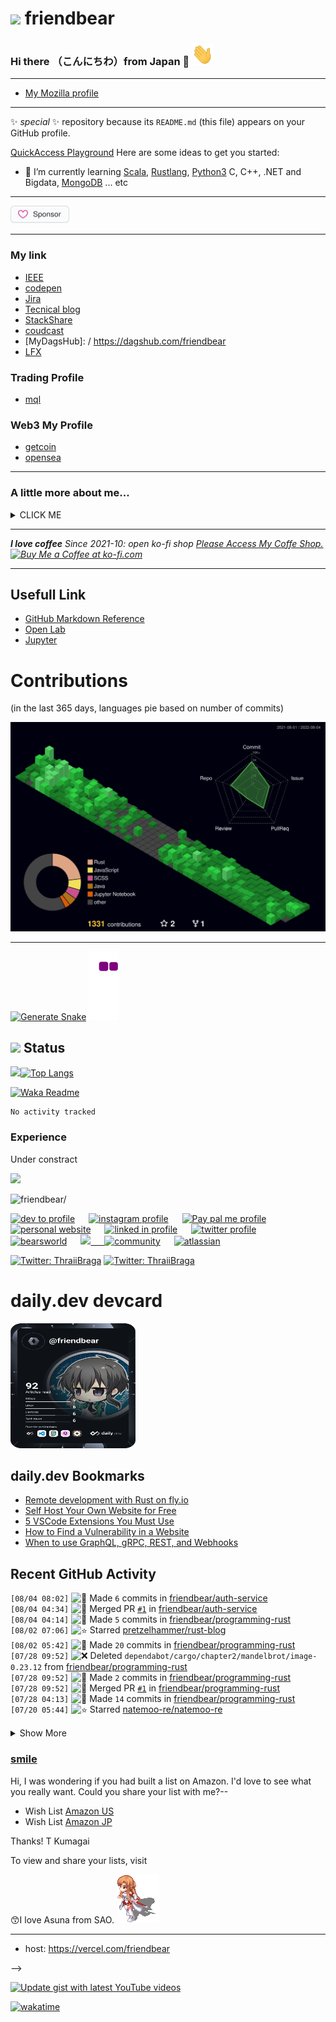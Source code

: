 # <img src="https://img.icons8.com/color/48/000000/github--v3.png"/> friendbear 

### Hi there （こんにちわ）from Japan :japan: <img src="https://raw.githubusercontent.com/friendbear/friendbear/main/wave.gif" width="35px" height="35px" aria-hidden="true">


---
<!--x

![moz://a](asset/images/mozfest-logo.svg)


Mozilla supporter 
## <img src="asset/images/Mozilla-supporter.svg"/>
-->

<!--
![mozilla](asset/images/icons8-firefox-a-free-and-open-source-web-browser-developed-by-the-mozilla-foundation-50.png)
-->

- [My Mozilla profile](https://support.mozilla.org/en-US/user/friendbear)
  

---
 ✨ _special_ ✨ repository because its `README.md` (this file) appears on your GitHub profile.


[QuickAccess Playground](https://wandbox.org/)
Here are some ideas to get you started:
<!--
- 🔭 I’m currently working on ...
-->
- 🌱 I’m currently learning [Scala](https://users.scala-lang.org/u/friendbear), [Rustlang](https://users.rust-lang.org/u/friendbear), [Python3](https://pypi.org/user/friendbear) C, C++, .NET and Bigdata, [MongoDB](https://www.mongodb.com/community/forums/u/friendbear) ... etc

---
<a href="https://github.com/sponsors/friendbear" title="Sponsor T Kumagai"><img src="asset/images/sponsor.svg?sanitize=true" width="94" height="28" aria-hidden="true"></a>

---

<!--
<a href="https://app.daily.dev/friendbear"><img src="https://api.daily.dev/devcards/f55171042f5f40e5aeb3b88e315499f7.png?r=9vx" width="400" alt="T Kumagai's Dev Card"/></a>

- 📫 How to reach me: <a href="mailto:a11mpl0ax@relay.firefox.com">a11mpl0ax@relay.firefox.com</a> is.</p>

- 🔑 GPP Key: F9521D94D71A2F01

-->

### My link

* [IEEE](https://spectrum.ieee.org/u/tomohiro_kumagai)
* [codepen](https://codepen.io/friendbear)
* [Jira](https://friendbear.atlassian.net)
* [Tecnical blog](https://friendbear.hashnode.dev/)
* [StackShare](https://stackshare.io/friendbear)
* [coudcast](https://www.crowdcast.io/friendbear)
* [MyDagsHub]: / https://dagshub.com/friendbear 
* [LFX](https://openprofile.dev/profile/friendbear)

### Trading Profile
- [mql](https://www.mql5.com/ja/users/friendbear)

### Web3 My Profile

- [getcoin](https://gitcoin.co/friendbear)
- [opensea](https://opensea.com/friendbear)

<!--
- 👯 I’m looking to collaborate on ...
- 🤔 I’m looking for help with ...
- 💬 Ask me about ...

- 😄 Pronouns: ...
- ⚡ Fun fact: ...

-->

---

### A little more about me...

<details><summary>CLICK ME</summary>
<p>

#### We can hide anything, even code!

```scala
    #!/usr/bin/env amm
    import scala.io.Source

    trait Programmer{def programinng()}
    trait Engineer{def writting()}
    trait Manager{def communication()}
    trait FullstackEnginner { this: Programmer with Engineer with Manager =>
        def superman()
    }
    class AboutMe(name: String, weightScale: Range, likeLocations: List[String], likeLanguages: List[String])
    object AboutMe {
      def printAbout() {
        println("MyName is ${name}")
      }
      def apply(weightScale: Range, likeLocations: List[String], likeLanguages: List[String]): AboutMe =
        AboutMe(weightScale, likeLocations, likeLanguage)
    }

    type ProgramData = (Int, String, String)
    def loadProgramData(): List[ProgramData] = {
      Source.fromFile("program.csv").getLines.drop(1).map(s => {val split = s.split(',');(split(0).toInt, split(1), split(2))}).toList
    }

    @main
    def printMe() {
      val programData = loadProgramData
      val likeLogic = (like: String) => like match {
        case "hybrid" | "oop" | "functional" | "el" => true
        case _ => false
      }
      val likeLocations = List("Kyoto, Japan", "Shimane, 出雲大社", "Etc.")
      val langs = for (programs <- programData.filter(p => likeLogic(p._3)) yield programs._2
      AboutMe.apply(55 to 79, likeLocations, langs).name = "T Kumagai" printAbout
    }
```
</p>
</details>

---

<em><b>I love coffee</b> Since 2021-10: open ko-fi shop <a href="https://ko-fi.com/friendbear">Please Access My Coffe Shop.</a>
<a href='https://ko-fi.com/B0B15N77Q' target='_blank'><img height='36' style='border:0px;height:36px;' src='https://cdn.ko-fi.com/cdn/kofi2.png?v=3' border='0' alt='Buy Me a Coffee at ko-fi.com' /></a>
</em>

---

## Usefull Link

- [GitHub Markdown Reference](https://github.github.com/gfm/)
- [Open Lab](https://openlab.ncl.ac.uk/)
- [Jupyter](https://jupyter.org/)


# Contributions
(in the last 365 days, languages pie based on number of commits)

![](./profile-3d-contrib/profile-night-green.svg)

---

[![Generate Snake](https://github.com/friendbear/friendbear/actions/workflows/cronjob-make-snake-picture.yml/badge.svg)](https://github.com/friendbear/friendbear/actions/workflows/cronjob-make-snake-picture.yml)
![snake gif](https://github.com/friendbear/friendbear/blob/output/github-contribution-grid-snake.gif)
## <img src="https://image.flaticon.com/icons/svg/3306/3306281.svg" width=18/> Status
<img src="https://github-readme-stats.vercel.app/api?username=friendbear&count_private=true&theme=dracula" width="450"/>[![Top Langs](https://github-readme-stats.vercel.app/api/top-langs/?username=friendbear&layout=compact&hide=javascript,html,jupyter&theme=dracula)](https://github.com/anuraghazra/github-readme-stats)


[![Waka Readme](https://github.com/friendbear/friendbear/actions/workflows/cronjob-wakatime-generater.yml/badge.svg)](https://github.com/friendbear/friendbear/actions/workflows/cronjob-wakatime-generater.yml)


<!--START_SECTION:waka-->

```text
No activity tracked
```

<!--END_SECTION:waka-->

<!--
![GitHub stats](https://github-readme-stats.vercel.app/api?username=friendbear&show_icons=true)  


![GitHub Activity Graph](https://activity-graph.herokuapp.com/graph?username=friendbear)  

![GitHub streak stats](https://github-readme-streak-stats.herokuapp.com/?user=friendbear)  

[![instagram badge](https://img.shields.io/badge/instagram-inductor.kela-C42D81?style=flat-square&logo=instagram)](https://www.instagram.com/inductor.kela) [![blog badge](https://img.shields.io/badge/blog-blog.inductor.me-1f425f?style=flat-square)](https://blog.inductor.me) 
[![blog badge](https://img.shields.io/badge/speakerdeck-inductor-1f425f?style=flat-square)](https://speakerdeck.com/inductor)

-->

### Experience

Under constract

<img src="https://github-readme-linkedin-iwxercbpe-friendbear22.vercel.app/experience?username=friendbear" />

<!--
### Skills

![](https://img.shields.io/badge/-Docker-EEE.svg?logo=docker&style=flat) ![](https://img.shields.io/badge/-Amazon%20AWS-232F3E.svg?logo=amazon-aws&style=flat) ![](https://img.shields.io/badge/-Linux-6C6694.svg?logo=linux&style=flat) 
-->

<p align="left"> <img src=https://komarev.com/ghpvc/?username=friendbear alt=friendbear/> </p>

<p algin="center">
<a href="https://dev.to/friendbear"> 
<img src="https://d2fltix0v2e0sb.cloudfront.net/dev-badge.svg" alt="dev to profile" width="24px"/></a>
&emsp;
<a href= "https://instagram.com/friendbear22">
<img src="https://img.icons8.com/ios-glyphs/256/000000/instagram-new.svg" alt="instagram profile" width="28px"/></a>
&emsp;
<a href="https://www.paypal.com/paypalme/friendbear">
<img src="https://img.icons8.com/ios-glyphs/256/000000/paypal.png" alt="Pay pal me profile" width="28px"/></a> 
&emsp;
<a href="https://friendbear.github.io">
<img src="https://img.icons8.com/material/256/000000/globe--v1.png" alt="personal website" width="28px"/></a>
&emsp;
<a href="https://linkedin.com/in/friendbear">
<img src="https://img.icons8.com/ios-filled/256/000000/linkedin.svg" alt="linked in profile" width="26px"/></a>
&emsp;
<a href="https://twitter.com/friendbear22">
<img src="https://img.icons8.com/ios-filled/256/000000/twitter.svg" alt="twitter profile" width="26px"/></a>
&emsp;
<a href="https://twitter.com/bearsworld22">
<img src="https://img.icons8.com/ios-filled/256/000000/twitter.svg" alt="bearsworld" width="26px"/></a>
&emsp;
<a href="https://stackoverflow.com/users/10924993/t-kumagai">
<img src="https://img.icons8.com/ios/32/000000/stackoverflow.png"/>
&emsp;
<a href="https://community.codenewbie.org/friendbear">
<img src="https://raw.githubusercontent.com/friendbear/friendbear/main/asset/images/icon8-accuracy-50.png" alt="community" width="26px"/></a>
&emsp;
<a href="https://friendbear.atlassian.net">
<img src="https://raw.githubusercontent.com/friendbear/friendbear/main/asset/images/icon8-atlassian-50.png" alt="atlassian" width="26px"/></a>
&emsp;


[twitter]: https://twitter.com/friendbear22
[devdojo]: https://devdojo.com/friendbear
[dev.to]: https://dev.to/friendbear
[linkedin]: https://www.linkedin.com/in/friendbear
[stakoverflow]: https://stackoverflow.com/users/10924993/t-kumagai

[![Twitter: ThraiiBraga](https://img.shields.io/twitter/follow/friendbear22?stype=social)](https://twitter.com/friendbear22)
[![Twitter: ThraiiBraga](https://img.shields.io/twitter/follow/bearsworld22?stype=social)](https://twitter.com/bearsworld22)


# daily.dev devcard
<a href="https://app.daily.dev/friendbear"><img src="devcard.svg" aligin="left" width="200px" height="200px" alt="T Kumagai's Dev Card"/></a>


## daily.dev Bookmarks

<!-- daily.dev BOOKMARKS:START -->
- [Remote development with Rust on fly.io](https://app.daily.dev/posts/alKOGIlhn?utm_source=rss&utm_medium=bookmarks&utm_campaign=l1Q7lMvCD9ALXzxqEPWaM)
- [Self Host Your Own Website for Free](https://app.daily.dev/posts/O7VFpc9xO?utm_source=rss&utm_medium=bookmarks&utm_campaign=l1Q7lMvCD9ALXzxqEPWaM)
- [5 VSCode Extensions You Must Use](https://app.daily.dev/posts/VcVWZ7Aus?utm_source=rss&utm_medium=bookmarks&utm_campaign=l1Q7lMvCD9ALXzxqEPWaM)
- [How to Find a Vulnerability in a Website](https://app.daily.dev/posts/95Ay6SowM?utm_source=rss&utm_medium=bookmarks&utm_campaign=l1Q7lMvCD9ALXzxqEPWaM)
- [When to use GraphQL, gRPC, REST, and Webhooks](https://app.daily.dev/posts/72aN_B27u?utm_source=rss&utm_medium=bookmarks&utm_campaign=l1Q7lMvCD9ALXzxqEPWaM)
<!-- daily.dev BOOKMARKS:END -->


## Recent GitHub Activity

<!--START_SECTION:activity-->
`[08/04 08:02]` <img alt="📝" src="https://github.com/cheesits456/github-activity-readme/raw/master/icons/commit.png" align="top" height="18"> Made `6` commits in [friendbear/auth-service](https://github.com/friendbear/auth-service)  
`[08/04 04:34]` <img alt="🎉" src="https://github.com/cheesits456/github-activity-readme/raw/master/icons/merge.png" align="top" height="18"> Merged PR [`#1`](https://github.com//friendbear/auth-service/pull/1 'Bump regex from 1.5.4 to 1.5.6') in [friendbear/auth-service](https://github.com/friendbear/auth-service)  
`[08/04 04:14]` <img alt="📝" src="https://github.com/cheesits456/github-activity-readme/raw/master/icons/commit.png" align="top" height="18"> Made `5` commits in [friendbear/programming-rust](https://github.com/friendbear/programming-rust)  
`[08/02 07:06]` <img alt="⭐" src="https://github.com/cheesits456/github-activity-readme/raw/master/icons/star.png" align="top" height="18"> Starred [pretzelhammer/rust-blog](https://github.com/pretzelhammer/rust-blog)  
`[08/02 05:42]` <img alt="📝" src="https://github.com/cheesits456/github-activity-readme/raw/master/icons/commit.png" align="top" height="18"> Made `20` commits in [friendbear/programming-rust](https://github.com/friendbear/programming-rust)  
`[07/28 09:52]` <img alt="❌" src="https://github.com/cheesits456/github-activity-readme/raw/master/icons/delete.png" align="top" height="18"> Deleted `dependabot/cargo/chapter2/mandelbrot/image-0.23.12` from [friendbear/programming-rust](https://github.com/friendbear/programming-rust)  
`[07/28 09:52]` <img alt="📝" src="https://github.com/cheesits456/github-activity-readme/raw/master/icons/commit.png" align="top" height="18"> Made `2` commits in [friendbear/programming-rust](https://github.com/friendbear/programming-rust)  
`[07/28 09:52]` <img alt="🎉" src="https://github.com/cheesits456/github-activity-readme/raw/master/icons/merge.png" align="top" height="18"> Merged PR [`#1`](https://github.com//friendbear/programming-rust/pull/1 'Bump image from 0.13.0 to 0.23.12 in /chapter2/mandelbrot') in [friendbear/programming-rust](https://github.com/friendbear/programming-rust)  
`[07/28 04:13]` <img alt="📝" src="https://github.com/cheesits456/github-activity-readme/raw/master/icons/commit.png" align="top" height="18"> Made `14` commits in [friendbear/programming-rust](https://github.com/friendbear/programming-rust)  
`[07/20 05:44]` <img alt="⭐" src="https://github.com/cheesits456/github-activity-readme/raw/master/icons/star.png" align="top" height="18"> Starred [natemoo-re/natemoo-re](https://github.com/natemoo-re/natemoo-re)  

<details><summary>Show More</summary>

`[07/14 11:31]` <img alt="❗️" src="https://github.com/cheesits456/github-activity-readme/raw/master/icons/issue.png" align="top" height="18"> Opened issue [`#1`](https://github.com//friendbear/springboot-kafka-real-world-project/issues/1 'c.launchdarkly.eventsource.EventSource   : Caught unexpected error from EventHandler: org.apache.kafka.common.KafkaException: Failed to construct kafka producer.') in [friendbear/springboot-kafka-real-world-project](https://github.com/friendbear/springboot-kafka-real-world-project)  
`[07/14 11:28]` <img alt="📝" src="https://github.com/cheesits456/github-activity-readme/raw/master/icons/commit.png" align="top" height="18"> Made `1` commit in [friendbear/springboot-kafka-real-world-project](https://github.com/friendbear/springboot-kafka-real-world-project)  
`[07/14 11:27]` <img alt="📂" src="https://github.com/cheesits456/github-activity-readme/raw/master/icons/create-branch.png" align="top" height="18"> Created branch [`main`](https://github.com/friendbear/springboot-kafka-real-world-project/tree/main) in [friendbear/springboot-kafka-real-world-project](https://github.com/friendbear/springboot-kafka-real-world-project)  
`[07/14 11:26]` <img alt="➕" src="https://github.com/cheesits456/github-activity-readme/raw/master/icons/create-repo.png" align="top" height="18"> Created repository [friendbear/springboot-kafka-real-world-project](https://github.com/friendbear/springboot-kafka-real-world-project)  
`[07/14 06:39]` <img alt="📝" src="https://github.com/cheesits456/github-activity-readme/raw/master/icons/commit.png" align="top" height="18"> Made `2` commits in [friendbear/programming-rust](https://github.com/friendbear/programming-rust)  
`[07/14 03:13]` <img alt="📝" src="https://github.com/cheesits456/github-activity-readme/raw/master/icons/commit.png" align="top" height="18"> Made `1` commit in [friendbear/dotfiles](https://github.com/friendbear/dotfiles)  
`[07/13 14:55]` <img alt="⭐" src="https://github.com/cheesits456/github-activity-readme/raw/master/icons/star.png" align="top" height="18"> Starred [MS-WEB-BN/c41n](https://github.com/MS-WEB-BN/c41n)  
`[07/13 09:56]` <img alt="❗️" src="https://github.com/cheesits456/github-activity-readme/raw/master/icons/issue.png" align="top" height="18"> Opened issue `#263` in <span title="Private Repo">`🔒friendbear/pocket`</span>  
`[07/13 08:16]` <img alt="📝" src="https://github.com/cheesits456/github-activity-readme/raw/master/icons/commit.png" align="top" height="18"> Made `2` commits in [friendbear/programming-rust](https://github.com/friendbear/programming-rust)  
`[07/13 03:33]` <img alt="⭐" src="https://github.com/cheesits456/github-activity-readme/raw/master/icons/star.png" align="top" height="18"> Starred [clauswilke/dataviz](https://github.com/clauswilke/dataviz)  
`[07/06 12:56]` <img alt="❗️" src="https://github.com/cheesits456/github-activity-readme/raw/master/icons/issue.png" align="top" height="18"> Opened issue `#262` in <span title="Private Repo">`🔒friendbear/pocket`</span>  
`[07/06 05:42]` <img alt="⭐" src="https://github.com/cheesits456/github-activity-readme/raw/master/icons/star.png" align="top" height="18"> Starred [saubury/plane-kafka](https://github.com/saubury/plane-kafka)  
`[07/05 22:51]` <img alt="❌" src="https://github.com/cheesits456/github-activity-readme/raw/master/icons/delete.png" align="top" height="18"> Deleted `dependabot/bundler/nokogiri-1.13.6` from [friendbear/slackthemes](https://github.com/friendbear/slackthemes)  
`[07/05 22:51]` <img alt="📝" src="https://github.com/cheesits456/github-activity-readme/raw/master/icons/commit.png" align="top" height="18"> Made `2` commits in [friendbear/slackthemes](https://github.com/friendbear/slackthemes)  
`[07/05 22:51]` <img alt="🎉" src="https://github.com/cheesits456/github-activity-readme/raw/master/icons/merge.png" align="top" height="18"> Merged PR [`#1`](https://github.com//friendbear/slackthemes/pull/1 'Bump nokogiri from 1.6.6.2 to 1.13.6') in [friendbear/slackthemes](https://github.com/friendbear/slackthemes)  
`[07/05 22:49]` <img alt="❌" src="https://github.com/cheesits456/github-activity-readme/raw/master/icons/delete.png" align="top" height="18"> Deleted `dependabot/npm_and_yarn/moment-2.29.3` from <span title="Private Repo">`🔒friendbear/gatsby`</span>  
`[07/05 22:49]` <img alt="📝" src="https://github.com/cheesits456/github-activity-readme/raw/master/icons/commit.png" align="top" height="18"> Made `2` commits in <span title="Private Repo">`🔒friendbear/gatsby`</span>  
`[07/05 22:49]` <img alt="🎉" src="https://github.com/cheesits456/github-activity-readme/raw/master/icons/merge.png" align="top" height="18"> Merged PR `#1` in <span title="Private Repo">`🔒friendbear/gatsby`</span>  
`[07/05 22:49]` <img alt="❌" src="https://github.com/cheesits456/github-activity-readme/raw/master/icons/delete.png" align="top" height="18"> Deleted `dependabot/npm_and_yarn/devcert-1.2.1` from <span title="Private Repo">`🔒friendbear/gatsby`</span>  
`[07/05 22:49]` <img alt="📝" src="https://github.com/cheesits456/github-activity-readme/raw/master/icons/commit.png" align="top" height="18"> Made `2` commits in <span title="Private Repo">`🔒friendbear/gatsby`</span>  
`[07/05 22:49]` <img alt="🎉" src="https://github.com/cheesits456/github-activity-readme/raw/master/icons/merge.png" align="top" height="18"> Merged PR `#2` in <span title="Private Repo">`🔒friendbear/gatsby`</span>  
`[07/05 02:08]` <img alt="⭐" src="https://github.com/cheesits456/github-activity-readme/raw/master/icons/star.png" align="top" height="18"> Starred [lensesio/fast-data-dev](https://github.com/lensesio/fast-data-dev)  
`[07/05 01:28]` <img alt="📝" src="https://github.com/cheesits456/github-activity-readme/raw/master/icons/commit.png" align="top" height="18"> Made `1` commit in [friendbear/kafka-connect](https://github.com/friendbear/kafka-connect)  
`[07/04 05:28]` <img alt="⭐" src="https://github.com/cheesits456/github-activity-readme/raw/master/icons/star.png" align="top" height="18"> Starred [Eneco/kafka-connect-twitter](https://github.com/Eneco/kafka-connect-twitter)  
`[07/04 05:18]` <img alt="📂" src="https://github.com/cheesits456/github-activity-readme/raw/master/icons/create-branch.png" align="top" height="18"> Created branch [`main`](https://github.com/friendbear/kafka-connect/tree/main) in [friendbear/kafka-connect](https://github.com/friendbear/kafka-connect)  
`[07/04 05:16]` <img alt="➕" src="https://github.com/cheesits456/github-activity-readme/raw/master/icons/create-repo.png" align="top" height="18"> Created repository [friendbear/kafka-connect](https://github.com/friendbear/kafka-connect)  
`[07/03 03:47]` <img alt="📝" src="https://github.com/cheesits456/github-activity-readme/raw/master/icons/commit.png" align="top" height="18"> Made `1` commit in [friendbear/kafka-beginners](https://github.com/friendbear/kafka-beginners)  
`[07/03 03:44]` <img alt="❗️" src="https://github.com/cheesits456/github-activity-readme/raw/master/icons/issue.png" align="top" height="18"> Opened issue [`#1`](https://github.com//conduktor/kafka-connect-wikimedia/issues/1 '[Kafka-beginners-v3] Wikimedia-Kafka-ES Bulk Insert causes NullPointerException.') in [conduktor/kafka-connect-wikimedia](https://github.com/conduktor/kafka-connect-wikimedia)  
`[07/03 02:00]` <img alt="⭐" src="https://github.com/cheesits456/github-activity-readme/raw/master/icons/star.png" align="top" height="18"> Starred [conduktor/kafka-connect-wikimedia](https://github.com/conduktor/kafka-connect-wikimedia)  
`[07/03 00:25]` <img alt="📝" src="https://github.com/cheesits456/github-activity-readme/raw/master/icons/commit.png" align="top" height="18"> Made `7` commits in [friendbear/kafka-beginners](https://github.com/friendbear/kafka-beginners)  
`[06/23 14:05]` <img alt="📂" src="https://github.com/cheesits456/github-activity-readme/raw/master/icons/create-branch.png" align="top" height="18"> Created branch [`main`](https://github.com/friendbear/introduction-to-github/tree/main) in [friendbear/introduction-to-github](https://github.com/friendbear/introduction-to-github)  
`[06/23 14:05]` <img alt="➕" src="https://github.com/cheesits456/github-activity-readme/raw/master/icons/create-repo.png" align="top" height="18"> Created repository [friendbear/introduction-to-github](https://github.com/friendbear/introduction-to-github)  
`[06/23 05:24]` <img alt="⭐" src="https://github.com/cheesits456/github-activity-readme/raw/master/icons/star.png" align="top" height="18"> Starred [superfly/flyctl](https://github.com/superfly/flyctl)  
`[06/21 10:56]` <img alt="❗️" src="https://github.com/cheesits456/github-activity-readme/raw/master/icons/issue.png" align="top" height="18"> Opened issue `#261` in <span title="Private Repo">`🔒friendbear/pocket`</span>  
`[06/20 23:56]` <img alt="❗️" src="https://github.com/cheesits456/github-activity-readme/raw/master/icons/issue.png" align="top" height="18"> Opened issue `#260` in <span title="Private Repo">`🔒friendbear/pocket`</span>  
`[06/20 13:29]` <img alt="⭐" src="https://github.com/cheesits456/github-activity-readme/raw/master/icons/star.png" align="top" height="18"> Starred [orhun/gpg-tui](https://github.com/orhun/gpg-tui)  
`[06/17 04:59]` <img alt="📝" src="https://github.com/cheesits456/github-activity-readme/raw/master/icons/commit.png" align="top" height="18"> Made `3` commits in [friendbear/kafka-beginners](https://github.com/friendbear/kafka-beginners)  
`[06/16 15:40]` <img alt="📝" src="https://github.com/cheesits456/github-activity-readme/raw/master/icons/commit.png" align="top" height="18"> Made `1` commit in [friendbear/friendbear](https://github.com/friendbear/friendbear)  
`[06/16 08:13]` <img alt="📝" src="https://github.com/cheesits456/github-activity-readme/raw/master/icons/commit.png" align="top" height="18"> Made `3` commits in [friendbear/kafka-beginners](https://github.com/friendbear/kafka-beginners)  
`[06/16 04:32]` <img alt="❗️" src="https://github.com/cheesits456/github-activity-readme/raw/master/icons/issue.png" align="top" height="18"> Closed issue [`#954`](https://github.com//Rigellute/spotify-tui/issues/954 'About changing the redirect URL.') in [Rigellute/spotify-tui](https://github.com/Rigellute/spotify-tui)  
`[06/16 04:32]` <img alt="🗣" src="https://github.com/cheesits456/github-activity-readme/raw/master/icons/comment.png" align="top" height="18"> Commented on [`#954`](https://github.com//Rigellute/spotify-tui/issues/954 'About changing the redirect URL.') in [Rigellute/spotify-tui](https://github.com/Rigellute/spotify-tui)  
`[06/16 02:13]` <img alt="📝" src="https://github.com/cheesits456/github-activity-readme/raw/master/icons/commit.png" align="top" height="18"> Made `3` commits in [friendbear/kafka-beginners](https://github.com/friendbear/kafka-beginners)  
`[06/14 11:39]` <img alt="📂" src="https://github.com/cheesits456/github-activity-readme/raw/master/icons/create-branch.png" align="top" height="18"> Created branch [`snyk-upgrade-599d526baefed6ff1f91bdbbafbb87ed`](https://github.com/friendbear/kafka-beginners/tree/snyk-upgrade-599d526baefed6ff1f91bdbbafbb87ed) in [friendbear/kafka-beginners](https://github.com/friendbear/kafka-beginners)  
`[06/14 02:56]` <img alt="❗️" src="https://github.com/cheesits456/github-activity-readme/raw/master/icons/issue.png" align="top" height="18"> Opened issue `#259` in <span title="Private Repo">`🔒friendbear/pocket`</span>  
`[06/13 17:36]` <img alt="📝" src="https://github.com/cheesits456/github-activity-readme/raw/master/icons/commit.png" align="top" height="18"> Made `2` commits in [friendbear/100days-of-code-confluent-cloud-kafka](https://github.com/friendbear/100days-of-code-confluent-cloud-kafka)  
`[06/13 13:34]` <img alt="❌" src="https://github.com/cheesits456/github-activity-readme/raw/master/icons/delete.png" align="top" height="18"> Deleted `snyk-upgrade-f2f73b14ed9840d17f7015006f03b392` from [friendbear/kafka-beginners](https://github.com/friendbear/kafka-beginners)  
`[06/13 13:34]` <img alt="📝" src="https://github.com/cheesits456/github-activity-readme/raw/master/icons/commit.png" align="top" height="18"> Made `2` commits in [friendbear/kafka-beginners](https://github.com/friendbear/kafka-beginners)  
`[06/13 13:34]` <img alt="🎉" src="https://github.com/cheesits456/github-activity-readme/raw/master/icons/merge.png" align="top" height="18"> Merged PR [`#5`](https://github.com//friendbear/kafka-beginners/pull/5 '[Snyk] Upgrade org.apache.kafka:kafka-clients from 3.1.0 to 3.2.0') in [friendbear/kafka-beginners](https://github.com/friendbear/kafka-beginners)  
`[06/13 13:32]` <img alt="❌" src="https://github.com/cheesits456/github-activity-readme/raw/master/icons/delete.png" align="top" height="18"> Deleted `snyk-upgrade-9c5a98ab00d335f44cac4d52fe2d67d7` from [friendbear/kafka-beginners](https://github.com/friendbear/kafka-beginners)  
`[06/13 13:32]` <img alt="❌" src="https://github.com/cheesits456/github-activity-readme/raw/master/icons/delete.png" align="top" height="18"> Deleted `snyk-upgrade-9537a12d35ff5d65d5c76be7a044ec1b` from [friendbear/kafka-beginners](https://github.com/friendbear/kafka-beginners)  
`[06/13 13:32]` <img alt="❌" src="https://github.com/cheesits456/github-activity-readme/raw/master/icons/delete.png" align="top" height="18"> Deleted `snyk-upgrade-810c9331f206014d26178d3b836616a7` from [friendbear/kafka-beginners](https://github.com/friendbear/kafka-beginners)  
`[06/13 13:32]` <img alt="❌" src="https://github.com/cheesits456/github-activity-readme/raw/master/icons/delete.png" align="top" height="18"> Deleted `snyk-upgrade-8aba2205a5dc8cd0d4aa4a3c31d1966a` from [friendbear/kafka-beginners](https://github.com/friendbear/kafka-beginners)  
`[06/11 02:14]` <img alt="⭐" src="https://github.com/cheesits456/github-activity-readme/raw/master/icons/star.png" align="top" height="18"> Starred [deviantony/docker-elk](https://github.com/deviantony/docker-elk)  
`[06/09 08:00]` <img alt="📝" src="https://github.com/cheesits456/github-activity-readme/raw/master/icons/commit.png" align="top" height="18"> Made `2` commits in [friendbear/programming-rust](https://github.com/friendbear/programming-rust)  
`[06/09 02:17]` <img alt="📂" src="https://github.com/cheesits456/github-activity-readme/raw/master/icons/create-branch.png" align="top" height="18"> Created branch [`main`](https://github.com/friendbear/programming-rust/tree/main) in [friendbear/programming-rust](https://github.com/friendbear/programming-rust)  
`[06/09 02:09]` <img alt="➕" src="https://github.com/cheesits456/github-activity-readme/raw/master/icons/create-repo.png" align="top" height="18"> Created repository [friendbear/programming-rust](https://github.com/friendbear/programming-rust)  
`[06/07 18:08]` <img alt="📝" src="https://github.com/cheesits456/github-activity-readme/raw/master/icons/commit.png" align="top" height="18"> Made `1` commit in [friendbear/friendbear](https://github.com/friendbear/friendbear)  
`[06/07 17:55]` <img alt="📂" src="https://github.com/cheesits456/github-activity-readme/raw/master/icons/create-branch.png" align="top" height="18"> Created branch [`scala3-sample-project`](https://github.com/friendbear/scala3-hello-world/tree/scala3-sample-project) in [friendbear/scala3-hello-world](https://github.com/friendbear/scala3-hello-world)  
`[06/05 06:56]` <img alt="❗️" src="https://github.com/cheesits456/github-activity-readme/raw/master/icons/issue.png" align="top" height="18"> Opened issue `#258` in <span title="Private Repo">`🔒friendbear/pocket`</span>  
`[06/04 05:56]` <img alt="❗️" src="https://github.com/cheesits456/github-activity-readme/raw/master/icons/issue.png" align="top" height="18"> Opened issue `#257` in <span title="Private Repo">`🔒friendbear/pocket`</span>  
`[06/01 18:56]` <img alt="❗️" src="https://github.com/cheesits456/github-activity-readme/raw/master/icons/issue.png" align="top" height="18"> Opened issue `#256` in <span title="Private Repo">`🔒friendbear/pocket`</span>  
`[06/01 18:56]` <img alt="❗️" src="https://github.com/cheesits456/github-activity-readme/raw/master/icons/issue.png" align="top" height="18"> Opened issue `#255` in <span title="Private Repo">`🔒friendbear/pocket`</span>  
`[06/01 18:34]` <img alt="❗️" src="https://github.com/cheesits456/github-activity-readme/raw/master/icons/issue.png" align="top" height="18"> Opened issue [`#1`](https://github.com//friendbear/apache-airflow-dags/issues/1 '[TODO] Dags') in [friendbear/apache-airflow-dags](https://github.com/friendbear/apache-airflow-dags)  
`[05/30 12:56]` <img alt="❗️" src="https://github.com/cheesits456/github-activity-readme/raw/master/icons/issue.png" align="top" height="18"> Opened issue `#254` in <span title="Private Repo">`🔒friendbear/pocket`</span>  
`[05/28 18:19]` <img alt="⭐" src="https://github.com/cheesits456/github-activity-readme/raw/master/icons/star.png" align="top" height="18"> Starred [EmbarkStudios/kajiya](https://github.com/EmbarkStudios/kajiya)  
`[05/28 08:03]` <img alt="✅" src="https://github.com/cheesits456/github-activity-readme/raw/master/icons/pr-open.png" align="top" height="18"> Opened PR [`#5`](https://github.com//friendbear/kafka-beginners/pull/5 '[Snyk] Upgrade org.apache.kafka:kafka-clients from 3.1.0 to 3.2.0') in [friendbear/kafka-beginners](https://github.com/friendbear/kafka-beginners)  
`[05/28 08:03]` <img alt="📝" src="https://github.com/cheesits456/github-activity-readme/raw/master/icons/commit.png" align="top" height="18"> Made `1` commit in [friendbear/kafka-beginners](https://github.com/friendbear/kafka-beginners)  
`[05/28 08:03]` <img alt="📂" src="https://github.com/cheesits456/github-activity-readme/raw/master/icons/create-branch.png" align="top" height="18"> Created branch [`snyk-upgrade-f2f73b14ed9840d17f7015006f03b392`](https://github.com/friendbear/kafka-beginners/tree/snyk-upgrade-f2f73b14ed9840d17f7015006f03b392) in [friendbear/kafka-beginners](https://github.com/friendbear/kafka-beginners)  
`[05/28 06:46]` <img alt="📂" src="https://github.com/cheesits456/github-activity-readme/raw/master/icons/create-branch.png" align="top" height="18"> Created branch [`snyk-upgrade-6aa8f675b81ce0304d621990b4a3a0a3`](https://github.com/friendbear/kafka-beginners-course/tree/snyk-upgrade-6aa8f675b81ce0304d621990b4a3a0a3) in [friendbear/kafka-beginners-course](https://github.com/friendbear/kafka-beginners-course)  
`[05/28 06:46]` <img alt="✅" src="https://github.com/cheesits456/github-activity-readme/raw/master/icons/pr-open.png" align="top" height="18"> Opened PR [`#3`](https://github.com//friendbear/kafka-beginners-course/pull/3 '[Snyk] Upgrade org.apache.kafka:kafka-clients from 3.1.0 to 3.2.0') in [friendbear/kafka-beginners-course](https://github.com/friendbear/kafka-beginners-course)  
`[05/28 06:46]` <img alt="📝" src="https://github.com/cheesits456/github-activity-readme/raw/master/icons/commit.png" align="top" height="18"> Made `1` commit in [friendbear/kafka-beginners-course](https://github.com/friendbear/kafka-beginners-course)  
`[05/27 01:32]` <img alt="⭐" src="https://github.com/cheesits456/github-activity-readme/raw/master/icons/star.png" align="top" height="18"> Starred [influxdata/rskafka](https://github.com/influxdata/rskafka)  
`[05/25 16:19]` <img alt="📝" src="https://github.com/cheesits456/github-activity-readme/raw/master/icons/commit.png" align="top" height="18"> Made `1` commit in [friendbear/node-backend-fetch](https://github.com/friendbear/node-backend-fetch)  
`[05/25 16:17]` <img alt="📂" src="https://github.com/cheesits456/github-activity-readme/raw/master/icons/create-branch.png" align="top" height="18"> Created branch [`main`](https://github.com/friendbear/node-backend-fetch/tree/main) in [friendbear/node-backend-fetch](https://github.com/friendbear/node-backend-fetch)  
`[05/25 16:16]` <img alt="➕" src="https://github.com/cheesits456/github-activity-readme/raw/master/icons/create-repo.png" align="top" height="18"> Created repository [friendbear/node-backend-fetch](https://github.com/friendbear/node-backend-fetch)  
`[05/25 08:56]` <img alt="❗️" src="https://github.com/cheesits456/github-activity-readme/raw/master/icons/issue.png" align="top" height="18"> Opened issue `#253` in <span title="Private Repo">`🔒friendbear/pocket`</span>  
`[05/25 02:28]` <img alt="📝" src="https://github.com/cheesits456/github-activity-readme/raw/master/icons/commit.png" align="top" height="18"> Made `2` commits in [friendbear/kafka-beginners](https://github.com/friendbear/kafka-beginners)  
`[05/25 02:28]` <img alt="🎉" src="https://github.com/cheesits456/github-activity-readme/raw/master/icons/merge.png" align="top" height="18"> Merged PR [`#4`](https://github.com//friendbear/kafka-beginners/pull/4 '[Snyk] Upgrade org.yaml:snakeyaml from 1.29 to 1.30') in [friendbear/kafka-beginners](https://github.com/friendbear/kafka-beginners)  
`[05/25 02:28]` <img alt="📝" src="https://github.com/cheesits456/github-activity-readme/raw/master/icons/commit.png" align="top" height="18"> Made `2` commits in [friendbear/kafka-beginners](https://github.com/friendbear/kafka-beginners)  
`[05/25 02:28]` <img alt="🎉" src="https://github.com/cheesits456/github-activity-readme/raw/master/icons/merge.png" align="top" height="18"> Merged PR [`#3`](https://github.com//friendbear/kafka-beginners/pull/3 '[Snyk] Upgrade org.yaml:snakeyaml from 1.29 to 1.30') in [friendbear/kafka-beginners](https://github.com/friendbear/kafka-beginners)  
`[05/25 02:27]` <img alt="📝" src="https://github.com/cheesits456/github-activity-readme/raw/master/icons/commit.png" align="top" height="18"> Made `2` commits in [friendbear/kafka-beginners](https://github.com/friendbear/kafka-beginners)  
`[05/25 02:27]` <img alt="🎉" src="https://github.com/cheesits456/github-activity-readme/raw/master/icons/merge.png" align="top" height="18"> Merged PR [`#2`](https://github.com//friendbear/kafka-beginners/pull/2 '[Snyk] Upgrade org.apache.kafka:kafka-clients from 3.0.0 to 3.1.0') in [friendbear/kafka-beginners](https://github.com/friendbear/kafka-beginners)  
`[05/25 02:27]` <img alt="📝" src="https://github.com/cheesits456/github-activity-readme/raw/master/icons/commit.png" align="top" height="18"> Made `2` commits in [friendbear/kafka-beginners](https://github.com/friendbear/kafka-beginners)  
`[05/25 02:27]` <img alt="🎉" src="https://github.com/cheesits456/github-activity-readme/raw/master/icons/merge.png" align="top" height="18"> Merged PR [`#1`](https://github.com//friendbear/kafka-beginners/pull/1 '[Snyk] Upgrade org.apache.kafka:kafka-clients from 3.0.0 to 3.1.0') in [friendbear/kafka-beginners](https://github.com/friendbear/kafka-beginners)  
`[05/24 21:56]` <img alt="❗️" src="https://github.com/cheesits456/github-activity-readme/raw/master/icons/issue.png" align="top" height="18"> Opened issue `#252` in <span title="Private Repo">`🔒friendbear/pocket`</span>  
`[05/24 21:39]` <img alt="⭐" src="https://github.com/cheesits456/github-activity-readme/raw/master/icons/star.png" align="top" height="18"> Starred [hathach/tinyusb](https://github.com/hathach/tinyusb)  
`[05/24 21:30]` <img alt="⭐" src="https://github.com/cheesits456/github-activity-readme/raw/master/icons/star.png" align="top" height="18"> Starred [github/rest-api-description](https://github.com/github/rest-api-description)  
`[05/24 06:22]` <img alt="📝" src="https://github.com/cheesits456/github-activity-readme/raw/master/icons/commit.png" align="top" height="18"> Made `1` commit in [friendbear/friendbear](https://github.com/friendbear/friendbear)  
`[05/24 04:10]` <img alt="⭐" src="https://github.com/cheesits456/github-activity-readme/raw/master/icons/star.png" align="top" height="18"> Starred [datahub-project/datahub](https://github.com/datahub-project/datahub)  
`[05/23 11:25]` <img alt="⭐" src="https://github.com/cheesits456/github-activity-readme/raw/master/icons/star.png" align="top" height="18"> Starred [Just-Moh-it/Pckd](https://github.com/Just-Moh-it/Pckd)  
`[05/22 01:56]` <img alt="❗️" src="https://github.com/cheesits456/github-activity-readme/raw/master/icons/issue.png" align="top" height="18"> Opened issue `#251` in <span title="Private Repo">`🔒friendbear/pocket`</span>  
`[05/20 21:56]` <img alt="❗️" src="https://github.com/cheesits456/github-activity-readme/raw/master/icons/issue.png" align="top" height="18"> Opened issue `#250` in <span title="Private Repo">`🔒friendbear/pocket`</span>  
`[05/20 12:10]` <img alt="📝" src="https://github.com/cheesits456/github-activity-readme/raw/master/icons/commit.png" align="top" height="18"> Made `1` commit in [friendbear/self-hosted-applications](https://github.com/friendbear/self-hosted-applications)  
`[05/20 11:56]` <img alt="❗️" src="https://github.com/cheesits456/github-activity-readme/raw/master/icons/issue.png" align="top" height="18"> Opened issue `#249` in <span title="Private Repo">`🔒friendbear/pocket`</span>  
`[05/20 11:03]` <img alt="📝" src="https://github.com/cheesits456/github-activity-readme/raw/master/icons/commit.png" align="top" height="18"> Made `1` commit in [friendbear/self-hosted-applications](https://github.com/friendbear/self-hosted-applications)  
`[05/20 06:45]` <img alt="⭐" src="https://github.com/cheesits456/github-activity-readme/raw/master/icons/star.png" align="top" height="18"> Starred [m-ou-se/auto-import](https://github.com/m-ou-se/auto-import)  
`[05/19 22:56]` <img alt="❗️" src="https://github.com/cheesits456/github-activity-readme/raw/master/icons/issue.png" align="top" height="18"> Opened issue `#248` in <span title="Private Repo">`🔒friendbear/pocket`</span>  
`[05/19 15:43]` <img alt="⭐" src="https://github.com/cheesits456/github-activity-readme/raw/master/icons/star.png" align="top" height="18"> Starred [python-poetry/poetry](https://github.com/python-poetry/poetry)  
`[05/19 03:56]` <img alt="❗️" src="https://github.com/cheesits456/github-activity-readme/raw/master/icons/issue.png" align="top" height="18"> Opened issue `#247` in <span title="Private Repo">`🔒friendbear/pocket`</span>  
`[05/18 02:53]` <img alt="⭐" src="https://github.com/cheesits456/github-activity-readme/raw/master/icons/star.png" align="top" height="18"> Starred [AppFlowy-IO/AppFlowy](https://github.com/AppFlowy-IO/AppFlowy)  
`[05/17 19:51]` <img alt="⭐" src="https://github.com/cheesits456/github-activity-readme/raw/master/icons/star.png" align="top" height="18"> Starred [denoland/deno](https://github.com/denoland/deno)  
`[05/16 05:26]` <img alt="⭐" src="https://github.com/cheesits456/github-activity-readme/raw/master/icons/star.png" align="top" height="18"> Starred [alphacep/vosk-api](https://github.com/alphacep/vosk-api)  
`[05/16 05:00]` <img alt="⭐" src="https://github.com/cheesits456/github-activity-readme/raw/master/icons/star.png" align="top" height="18"> Starred [confluentinc/ksql](https://github.com/confluentinc/ksql)  
`[05/15 15:56]` <img alt="❗️" src="https://github.com/cheesits456/github-activity-readme/raw/master/icons/issue.png" align="top" height="18"> Opened issue `#246` in <span title="Private Repo">`🔒friendbear/pocket`</span>  
`[05/15 00:23]` <img alt="⭐" src="https://github.com/cheesits456/github-activity-readme/raw/master/icons/star.png" align="top" height="18"> Starred [curl/curl](https://github.com/curl/curl)  
`[05/14 00:56]` <img alt="❗️" src="https://github.com/cheesits456/github-activity-readme/raw/master/icons/issue.png" align="top" height="18"> Opened issue `#245` in <span title="Private Repo">`🔒friendbear/pocket`</span>  
`[05/13 23:26]` <img alt="⭐" src="https://github.com/cheesits456/github-activity-readme/raw/master/icons/star.png" align="top" height="18"> Starred [Cveinnt/LiveTerm](https://github.com/Cveinnt/LiveTerm)  
`[05/13 08:49]` <img alt="⭐" src="https://github.com/cheesits456/github-activity-readme/raw/master/icons/star.png" align="top" height="18"> Starred [duckdb/duckdb](https://github.com/duckdb/duckdb)  
`[05/12 11:17]` <img alt="⭐" src="https://github.com/cheesits456/github-activity-readme/raw/master/icons/star.png" align="top" height="18"> Starred [arjun-sir/SaveToNotion](https://github.com/arjun-sir/SaveToNotion)  
`[05/12 10:18]` <img alt="⭐" src="https://github.com/cheesits456/github-activity-readme/raw/master/icons/star.png" align="top" height="18"> Starred [github/gh-valet](https://github.com/github/gh-valet)  
`[05/12 05:45]` <img alt="⭐" src="https://github.com/cheesits456/github-activity-readme/raw/master/icons/star.png" align="top" height="18"> Starred [markdoc/markdoc](https://github.com/markdoc/markdoc)  
`[05/11 23:20]` <img alt="⭐" src="https://github.com/cheesits456/github-activity-readme/raw/master/icons/star.png" align="top" height="18"> Starred [twitterdev/twitter-streaming-framework](https://github.com/twitterdev/twitter-streaming-framework)  
`[05/11 08:56]` <img alt="❗️" src="https://github.com/cheesits456/github-activity-readme/raw/master/icons/issue.png" align="top" height="18"> Opened issue `#244` in <span title="Private Repo">`🔒friendbear/pocket`</span>  
`[05/10 10:57]` <img alt="⭐" src="https://github.com/cheesits456/github-activity-readme/raw/master/icons/star.png" align="top" height="18"> Starred [kedacore/keda](https://github.com/kedacore/keda)  
`[05/10 10:07]` <img alt="📂" src="https://github.com/cheesits456/github-activity-readme/raw/master/icons/create-branch.png" align="top" height="18"> Created branch [`main`](https://github.com/friendbear/self-hosted-applications/tree/main) in [friendbear/self-hosted-applications](https://github.com/friendbear/self-hosted-applications)  
`[05/10 09:58]` <img alt="➕" src="https://github.com/cheesits456/github-activity-readme/raw/master/icons/create-repo.png" align="top" height="18"> Created repository [friendbear/self-hosted-applications](https://github.com/friendbear/self-hosted-applications)  
`[05/10 09:47]` <img alt="⭐" src="https://github.com/cheesits456/github-activity-readme/raw/master/icons/star.png" align="top" height="18"> Starred [filebrowser/filebrowser](https://github.com/filebrowser/filebrowser)  
`[05/10 08:56]` <img alt="❗️" src="https://github.com/cheesits456/github-activity-readme/raw/master/icons/issue.png" align="top" height="18"> Opened issue `#243` in <span title="Private Repo">`🔒friendbear/pocket`</span>  
`[05/10 05:59]` <img alt="🍴" src="https://github.com/cheesits456/github-activity-readme/raw/master/icons/fork.png" align="top" height="18"> Forked [TryGhost/Ghost](https://github.com/TryGhost/Ghost) to [friendbear/Ghost](https://github.com/friendbear/Ghost)  
`[05/10 05:54]` <img alt="⭐" src="https://github.com/cheesits456/github-activity-readme/raw/master/icons/star.png" align="top" height="18"> Starred [TryGhost/Ghost](https://github.com/TryGhost/Ghost)  
`[05/08 12:56]` <img alt="❗️" src="https://github.com/cheesits456/github-activity-readme/raw/master/icons/issue.png" align="top" height="18"> Opened issue `#242` in <span title="Private Repo">`🔒friendbear/pocket`</span>  
`[05/08 11:56]` <img alt="❗️" src="https://github.com/cheesits456/github-activity-readme/raw/master/icons/issue.png" align="top" height="18"> Opened issue `#241` in <span title="Private Repo">`🔒friendbear/pocket`</span>  
`[05/08 00:34]` <img alt="⭐" src="https://github.com/cheesits456/github-activity-readme/raw/master/icons/star.png" align="top" height="18"> Starred [BabylonJS/Editor](https://github.com/BabylonJS/Editor)  
`[05/07 13:18]` <img alt="⭐" src="https://github.com/cheesits456/github-activity-readme/raw/master/icons/star.png" align="top" height="18"> Starred [bennadel/Signature-Generator](https://github.com/bennadel/Signature-Generator)  
`[05/07 12:36]` <img alt="⭐" src="https://github.com/cheesits456/github-activity-readme/raw/master/icons/star.png" align="top" height="18"> Starred [Nican/Furland](https://github.com/Nican/Furland)  
`[05/07 09:12]` <img alt="⭐" src="https://github.com/cheesits456/github-activity-readme/raw/master/icons/star.png" align="top" height="18"> Starred [dhondta/dronesploit](https://github.com/dhondta/dronesploit)  
`[05/06 14:15]` <img alt="⭐" src="https://github.com/cheesits456/github-activity-readme/raw/master/icons/star.png" align="top" height="18"> Starred [bluesky-social/adx](https://github.com/bluesky-social/adx)  
`[05/06 13:56]` <img alt="❗️" src="https://github.com/cheesits456/github-activity-readme/raw/master/icons/issue.png" align="top" height="18"> Opened issue `#240` in <span title="Private Repo">`🔒friendbear/pocket`</span>  
`[05/06 05:56]` <img alt="⭐" src="https://github.com/cheesits456/github-activity-readme/raw/master/icons/star.png" align="top" height="18"> Starred [twitterdev/Bookmarks-Notion-Notebook](https://github.com/twitterdev/Bookmarks-Notion-Notebook)  
`[05/06 01:10]` <img alt="⭐" src="https://github.com/cheesits456/github-activity-readme/raw/master/icons/star.png" align="top" height="18"> Starred [rust-lang/this-week-in-rust](https://github.com/rust-lang/this-week-in-rust)  
`[05/05 07:08]` <img alt="⭐" src="https://github.com/cheesits456/github-activity-readme/raw/master/icons/star.png" align="top" height="18"> Starred [odedshimon/BruteShark](https://github.com/odedshimon/BruteShark)  
`[05/05 06:53]` <img alt="⭐" src="https://github.com/cheesits456/github-activity-readme/raw/master/icons/star.png" align="top" height="18"> Starred [m3n0sd0n4ld/uDork](https://github.com/m3n0sd0n4ld/uDork)  
`[05/04 11:43]` <img alt="🎉" src="https://github.com/cheesits456/github-activity-readme/raw/master/icons/merge.png" align="top" height="18"> Merged PR [`#6`](https://github.com//friendbear/100days-of-code-confluent-cloud-kafka/pull/6 'ksql create table, insert, select, transrate..') in [friendbear/100days-of-code-confluent-cloud-kafka](https://github.com/friendbear/100days-of-code-confluent-cloud-kafka)  
`[05/04 11:43]` <img alt="📝" src="https://github.com/cheesits456/github-activity-readme/raw/master/icons/commit.png" align="top" height="18"> Made `2` commits in [friendbear/100days-of-code-confluent-cloud-kafka](https://github.com/friendbear/100days-of-code-confluent-cloud-kafka)  
`[05/04 11:42]` <img alt="✅" src="https://github.com/cheesits456/github-activity-readme/raw/master/icons/pr-open.png" align="top" height="18"> Opened PR [`#6`](https://github.com//friendbear/100days-of-code-confluent-cloud-kafka/pull/6 'ksql create table, insert, select, transrate..') in [friendbear/100days-of-code-confluent-cloud-kafka](https://github.com/friendbear/100days-of-code-confluent-cloud-kafka)  
`[05/04 11:36]` <img alt="📝" src="https://github.com/cheesits456/github-activity-readme/raw/master/icons/commit.png" align="top" height="18"> Made `2` commits in [friendbear/100days-of-code-confluent-cloud-kafka](https://github.com/friendbear/100days-of-code-confluent-cloud-kafka)  
`[05/04 11:36]` <img alt="🎉" src="https://github.com/cheesits456/github-activity-readme/raw/master/icons/merge.png" align="top" height="18"> Merged PR [`#5`](https://github.com//friendbear/100days-of-code-confluent-cloud-kafka/pull/5 '100days of code day2') in [friendbear/100days-of-code-confluent-cloud-kafka](https://github.com/friendbear/100days-of-code-confluent-cloud-kafka)  
`[05/04 11:36]` <img alt="📝" src="https://github.com/cheesits456/github-activity-readme/raw/master/icons/commit.png" align="top" height="18"> Made `1` commit in [friendbear/100days-of-code-confluent-cloud-kafka](https://github.com/friendbear/100days-of-code-confluent-cloud-kafka)  
`[05/04 11:26]` <img alt="✅" src="https://github.com/cheesits456/github-activity-readme/raw/master/icons/pr-open.png" align="top" height="18"> Opened PR [`#5`](https://github.com//friendbear/100days-of-code-confluent-cloud-kafka/pull/5 '100days of code day2') in [friendbear/100days-of-code-confluent-cloud-kafka](https://github.com/friendbear/100days-of-code-confluent-cloud-kafka)  
`[05/04 11:22]` <img alt="📝" src="https://github.com/cheesits456/github-activity-readme/raw/master/icons/commit.png" align="top" height="18"> Made `1` commit in [friendbear/auth-service](https://github.com/friendbear/auth-service)  
`[05/04 07:56]` <img alt="❗️" src="https://github.com/cheesits456/github-activity-readme/raw/master/icons/issue.png" align="top" height="18"> Opened issue `#239` in <span title="Private Repo">`🔒friendbear/pocket`</span>  
`[05/04 07:44]` <img alt="🍴" src="https://github.com/cheesits456/github-activity-readme/raw/master/icons/fork.png" align="top" height="18"> Forked [onceupon/Bash-Oneliner](https://github.com/onceupon/Bash-Oneliner) to [friendbear/Bash-Oneliner](https://github.com/friendbear/Bash-Oneliner)  
`[05/04 03:09]` <img alt="📂" src="https://github.com/cheesits456/github-activity-readme/raw/master/icons/create-branch.png" align="top" height="18"> Created branch [`day3`](https://github.com/friendbear/100days-of-code-confluent-cloud-kafka/tree/day3) in [friendbear/100days-of-code-confluent-cloud-kafka](https://github.com/friendbear/100days-of-code-confluent-cloud-kafka)  
`[05/04 02:05]` <img alt="📝" src="https://github.com/cheesits456/github-activity-readme/raw/master/icons/commit.png" align="top" height="18"> Made `2` commits in [friendbear/100days-of-code-confluent-cloud-kafka](https://github.com/friendbear/100days-of-code-confluent-cloud-kafka)  
`[05/04 01:56]` <img alt="❗️" src="https://github.com/cheesits456/github-activity-readme/raw/master/icons/issue.png" align="top" height="18"> Opened issue `#238` in <span title="Private Repo">`🔒friendbear/pocket`</span>  

</details>
<!--END_SECTION:activity-->

<!--END-SECTION:activity-->


### [smile](https://smile.amazon.com/hz/wishlist/ls/ref_=wl_list_url_friends_message>>)

Hi, I was wondering if you had built a list on Amazon. I'd love to see what you really want. Could you share your list with me?--

- Wish List [Amazon US](https://amzn.to/3pukpja)
- Wish List [Amazon JP](https://www.amazon.co.jp/hz/wishlist/ls/35H8D193KCE3O)

Thanks!
T Kumagai

To view and share your lists, visit 

<p align="left">

<!--
[![ko-fi](https://ko-fi.com/img/githubbutton_sm.svg)](https://ko-fi.com/B0B15N77Q)
-->
</p>

😙I love Asuna from SAO. ![asna](asuna.gif)

---
* host: <https://vercel.com/friendbear>

<!--
[MyLiving](https://en.wikivoyage.org/wiki/Funabashi)

```geojson
{
  "type": "Point",
  "coordinates": [
    35.7333, 140.0366
  ]
}
```
->

<!-- PayPal Logo <table border="0" cellpadding="10" cellspacing="0" align="left"><tr><td align="center"><a href="#" onclick="javascript:window.open('https://www.paypal.com/jp/webapps/mpp/logo/about','olcwhatispaypal','toolbar=no, location=no, directories=no, status=no, menubar=no, scrollbars=yes, resizable=yes, width=900, height=700');"><img src="https://www.paypalobjects.com/digitalassets/c/website/marketing/apac/jp/developer/319x110_a.png" border="0" alt="ペイパル｜VISA, Mastercard, JCB, American Express, Union Pay, 銀行"></a></td></tr></table><!-- PayPal Logo -->
-->

[![Update gist with latest YouTube videos](https://github.com/friendbear/youtube-box/actions/workflows/main.yml/badge.svg)](https://github.com/friendbear/youtube-box/actions/workflows/main.yml)

[![wakatime](https://wakatime.com/badge/user/c9dffbdd-c073-4c7d-a529-e105c09c8423/project/2860db9f-388b-400c-95ab-51b00dbf7a82.svg)](https://wakatime.com/badge/user/c9dffbdd-c073-4c7d-a529-e105c09c8423/project/2860db9f-388b-400c-95ab-51b00dbf7a82)
